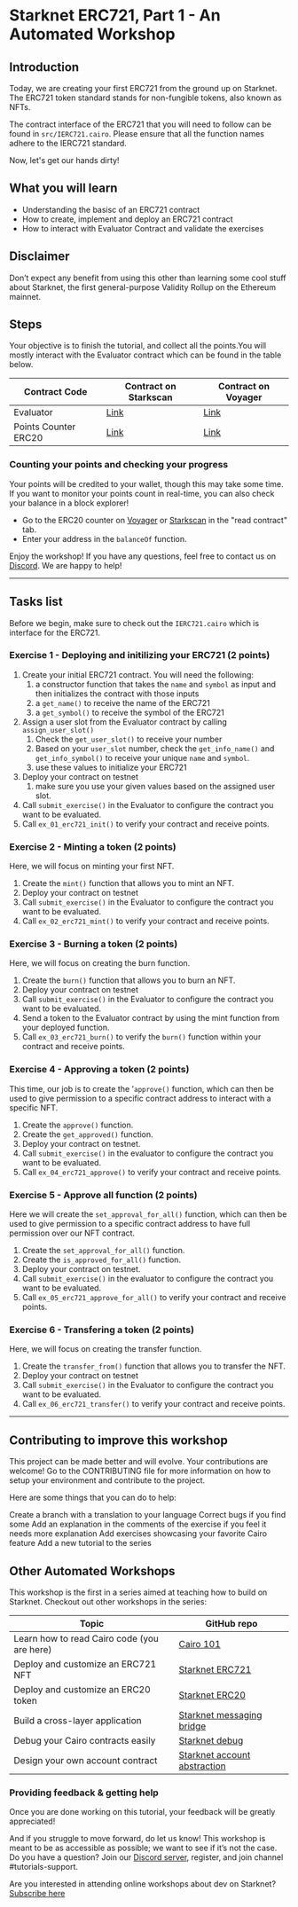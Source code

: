 # Starknet ERC721, Part 1 - An Automated Workshop

## Introduction

Today, we are creating your first ERC721 from the ground up on Starknet. The ERC721 token standard stands for non-fungible tokens, also known as NFTs.

The contract interface of the ERC721 that you will need to follow can be found in `src/IERC721.cairo`. Please ensure that all the function names adhere to the IERC721 standard.

Now, let's get our hands dirty!

## What you will learn

- Understanding the basisc of an ERC721 contract
- How to create, implement and deploy an ERC721 contract
- How to interact with Evaluator Contract and validate the exercises

## Disclaimer

​Don’t expect any benefit from using this other than learning some cool stuff about Starknet, the first general-purpose Validity Rollup on the Ethereum mainnet.

## Steps

Your objective is to finish the tutorial, and collect all the points.You will mostly interact with the Evaluator contract which can be found in the table below.

| Contract Code        | Contract on Starkscan                                                                                                                         | Contract on Voyager                                                                                               |
| -------------------- | --------------------------------------------------------------------------------------------------------------------------------------------- | ----------------------------------------------------------------------------------------------------------------- |
| Evaluator            | [Link](https://testnet.starkscan.co/contract/0x02e3ceda622a192488062ed6a453f8a8ebbf472a7b60aaf160cbbc6b485e4155#read-write-contract-sub-read) | [Link](https://goerli.voyager.online/contract/0x02e3ceda622a192488062ed6a453f8a8ebbf472a7b60aaf160cbbc6b485e4155) |
| Points Counter ERC20 | [Link](https://testnet.starkscan.co/contract/0x074b1195731222a7bcbb724d32b93d0c525e173b2c3e9722a2214b101c862801)                              | [Link](https://goerli.voyager.online/contract/0x074b1195731222a7bcbb724d32b93d0c525e173b2c3e9722a2214b101c862801) |

### Counting your points and checking your progress

Your points will be credited to your wallet, though this may take some time. If you want to monitor your points count in real-time, you can also check your balance in a block explorer!

- Go to the ERC20 counter on [Voyager](https://goerli.voyager.online/contract/0x074b1195731222a7bcbb724d32b93d0c525e173b2c3e9722a2214b101c862801) or [Starkscan](https://testnet.starkscan.co/contract/0x074b1195731222a7bcbb724d32b93d0c525e173b2c3e9722a2214b101c862801) in the "read contract" tab.
- Enter your address in the `balanceOf` function.​

Enjoy the workshop! If you have any questions, feel free to contact us on [Discord](https://starknet.io/discord). We are happy to help!

---

## Tasks list

Before we begin, make sure to check out the `IERC721.cairo` which is interface for the ERC721.

### Exercise 1 - Deploying and initilizing your ERC721 (2 points)

1. Create your initial ERC721 contract. You will need the following:
   1. a constructor function that takes the `name` and `symbol` as input and then initializes the contract with those inputs
   2. a `get_name()` to receive the name of the ERC721
   3. a `get_symbol()` to receive the symbol of the ERC721
2. Assign a user slot from the Evaluator contract by calling `assign_user_slot()`
   1. Check the `get_user_slot()` to receive your number
   2. Based on your `user_slot` number, check the `get_info_name()` and `get_info_symbol()` to receive your unique `name` and `symbol`.
   3. use these values to initialize your ERC721
3. Deploy your contract on testnet
   1. make sure you use your given values based on the assigned user slot.
4. Call `submit_exercise()` in the Evaluator to configure the contract you want to be evaluated.
5. Call `ex_01_erc721_init()` to verify your contract and receive points.

### Exercise 2 - Minting a token (2 points)

Here, we will focus on minting your first NFT.

1. Create the `mint()` function that allows you to mint an NFT.
2. Deploy your contract on testnet
3. Call `submit_exercise()` in the Evaluator to configure the contract you want to be evaluated.
4. Call `ex_02_erc721_mint()` to verify your contract and receive points.

### Exercise 3 - Burning a token (2 points)

Here, we will focus on creating the burn function.

1. Create the `burn()` function that allows you to burn an NFT.
2. Deploy your contract on testnet
3. Call `submit_exercise()` in the Evaluator to configure the contract you want to be evaluated.
4. Send a token to the Evaluator contract by using the mint function from your deployed function.
5. Call `ex_03_erc721_burn()` to verify the `burn()` function within your contract and receive points.

### Exercise 4 - Approving a token (2 points)

This time, our job is to create the '`approve()` function, which can then be used to give permission to a specific contract address to interact with a specific NFT.

1. Create the `approve()` function.
2. Create the `get_approved()` function.
3. Deploy your contract on testnet.
4. Call `submit_exercise()` in the evaluator to configure the contract you want to be evaluated.
5. Call `ex_04_erc721_approve()` to verify your contract and receive points.

### Exercise 5 - Approve all function (2 points)

Here we will create the `set_approval_for_all()` function, which can then be used to give permission to a specific contract address to have full permission over our NFT contract.

1. Create the `set_approval_for_all()` function.
2. Create the `is_approved_for_all()` function.
3. Deploy your contract on testnet.
4. Call `submit_exercise()` in the evaluator to configure the contract you want to be evaluated.
5. Call `ex_05_erc721_approve_for_all()` to verify your contract and receive points.

### Exercise 6 - Transfering a token (2 points)

Here, we will focus on creating the transfer function.

1. Create the `transfer_from()` function that allows you to transfer the NFT.
2. Deploy your contract on testnet
3. Call `submit_exercise()` in the Evaluator to configure the contract you want to be evaluated.
4. Call `ex_06_erc721_transfer()` to verify your contract and receive points.

---

## Contributing to improve this workshop

This project can be made better and will evolve. Your contributions are welcome! Go to the CONTRIBUTING file for more information on how to setup your environment and contribute to the project.

Here are some things that you can do to help:

Create a branch with a translation to your language
Correct bugs if you find some
Add an explanation in the comments of the exercise if you feel it needs more explanation
Add exercises showcasing your favorite Cairo feature
Add a new tutorial to the series

## Other Automated Workshops

This workshop is the first in a series aimed at teaching how to build on Starknet. Checkout out other workshops in the series:

| Topic                                       | GitHub repo                                                                            |
| ------------------------------------------- | -------------------------------------------------------------------------------------- |
| Learn how to read Cairo code (you are here) | [Cairo 101](https://github.com/starknet-edu/starknet-cairo-101)                        |
| Deploy and customize an ERC721 NFT          | [Starknet ERC721](https://github.com/starknet-edu/starknet-erc721)                     |
| Deploy and customize an ERC20 token         | [Starknet ERC20](https://github.com/starknet-edu/starknet-erc20)                       |
| Build a cross-layer application             | [Starknet messaging bridge](https://github.com/starknet-edu/starknet-messaging-bridge) |
| Debug your Cairo contracts easily           | [Starknet debug](https://github.com/starknet-edu/starknet-debug)                       |
| Design your own account contract            | [Starknet account abstraction](https://github.com/starknet-edu/starknet-accounts)      |

### Providing feedback & getting help

Once you are done working on this tutorial, your feedback will be greatly appreciated!

<!-- TODO: **Please fill out TBA to let us know what we can do to make it better.** -->

And if you struggle to move forward, do let us know! This workshop is meant to be as accessible as possible; we want to see if it’s not the case.
​
Do you have a question? Join our [Discord server](https://starknet.io/discord), register, and join channel #tutorials-support.

Are you interested in attending online workshops about dev on Starknet? [Subscribe here](https://starknet.substack.com/)
